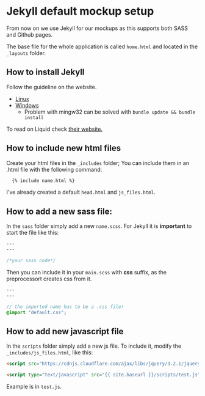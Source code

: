 # Jekyll default mockup setup

From now on we use Jekyll for our mockups as this supports both SASS and Github pages.

The base file for the whole application is called `home.html` and located in the `_layouts` folder.

## How to install Jekyll

Follow the guideline on the website.
- [Linux](https://jekyllrb.com/docs/installation/)
- [Windows](https://jekyllrb.com/docs/windows/#installation-via-rubyinstaller)
  - Problem with mingw32 can be solved with `bundle update && bundle install`

To read on Liquid check [their website.](https://shopify.github.io/liquid/)

## How to include new html files

Create your html files in the `_includes` folder; You can include them in an .html file with the following command:

``` html
  {% include name.html %}
```

I've already created a default `head.html` and `js_files.html`.

## How to add a new sass file:

In the `sass` folder simply add a new `name.scss`. For Jekyll it is **important** to start the file like this:
``` sass
---
---

/*your sass code*/
```

Then you can include it in your `main.scss` with **css** suffix, as the preprocessort creates css from it.

``` sass
---
---

// the imported name has to be a .css file!
@import "default.css";
```

## How to add new javascript file

In the `scripts` folder simply add a new js file. To include it, modify the `_includes/js_files.html`, like this:

``` html
<script src="https://cdnjs.cloudflare.com/ajax/libs/jquery/3.2.1/jquery.min.js"></script>

<script type="text/javascript" src="{{ site.baseurl }}/scripts/test.js"></script>
```

Example is in `test.js`.
